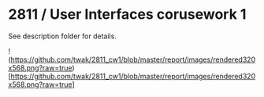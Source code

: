 # 2811 / User Interfaces corusework 1

See description folder for details.

!(https://github.com/twak/2811_cw1/blob/master/report/images/rendered320x568.png?raw=true)[https://github.com/twak/2811_cw1/blob/master/report/images/rendered320x568.png?raw=true]
